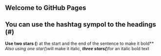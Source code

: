 ## Welcome to GitHub Pages
## You can use the hashtag sympol to  the headings (#)
**Use two stars (**) at the start and the end of the sentence to make it bold**
*Also using one star(*)will make it italic,  ***three stars(***)for an italic bold text
